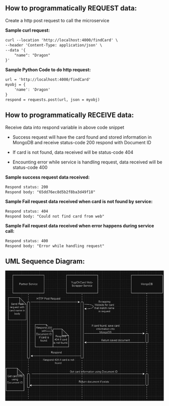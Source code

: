 ## How to programmatically REQUEST data:
Create a http post request to call the microservice

**Sample curl request:**
```
curl --location 'http://localhost:4000/findCard' \
--header 'Content-Type: application/json' \
--data '{
    "name": "Dragon"
}'
```

**Sample Python Code to do http request:**
```
url = 'http://localhost:4000/findCard'
myobj = {
    'name': 'Dragon'
}
respond = requests.post(url, json = myobj)
```

## How to programmatically RECEIVE data:
Receive data into respond variable in above code snippet

- Success request will have the card found and stored information in MongoDB and receive status-code 200 respond with Document ID

- If card is not found, data received will be status-code 404

- Encounting error while service is handling request, data received will be status-code 400

**Sample success request data received:**
```
Respond status: 200
Respond body: "65dd76ec8d5b2f8ba3d49f18"
```

**Sample Fail request data received when card is not found by service:**
```
Respond status: 404
Respond body: "Could not find card from web"
```

**Sample Fail request data received when error happens during service call:**
```
Respond status: 400
Respond body: "Error while handling request"
```

## UML Sequence Diagram:
![plot](./uml_diagram.jpg)
